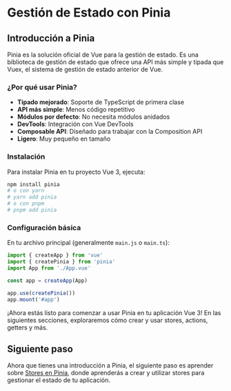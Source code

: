 # Gestión de Estado con Pinia

## Introducción a Pinia

Pinia es la solución oficial de Vue para la gestión de estado. Es una biblioteca de gestión de estado que ofrece una API más simple y tipada que Vuex, el sistema de gestión de estado anterior de Vue.

### ¿Por qué usar Pinia?

- **Tipado mejorado**: Soporte de TypeScript de primera clase
- **API más simple**: Menos código repetitivo
- **Módulos por defecto**: No necesita módulos anidados
- **DevTools**: Integración con Vue DevTools
- **Composable API**: Diseñado para trabajar con la Composition API
- **Ligero**: Muy pequeño en tamaño

### Instalación

Para instalar Pinia en tu proyecto Vue 3, ejecuta:

```bash
npm install pinia
# o con yarn
# yarn add pinia
# o con pnpm
# pnpm add pinia
```

### Configuración básica

En tu archivo principal (generalmente `main.js` o `main.ts`):

```javascript
import { createApp } from 'vue'
import { createPinia } from 'pinia'
import App from './App.vue'

const app = createApp(App)

app.use(createPinia())
app.mount('#app')
```

¡Ahora estás listo para comenzar a usar Pinia en tu aplicación Vue 3! En las siguientes secciones, exploraremos cómo crear y usar stores, actions, getters y más.

## Siguiente paso

Ahora que tienes una introducción a Pinia, el siguiente paso es aprender sobre [Stores en Pinia](./stores.md), donde aprenderás a crear y utilizar stores para gestionar el estado de tu aplicación.

